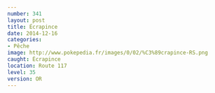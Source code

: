 ```yaml
---
number: 341
layout: post
title: Écrapince
date: 2014-12-16
categories:
- Pêche
image: http://www.pokepedia.fr/images/0/02/%C3%89crapince-RS.png
caught: Écrapince
location: Route 117
level: 35
version: OR
---
```

